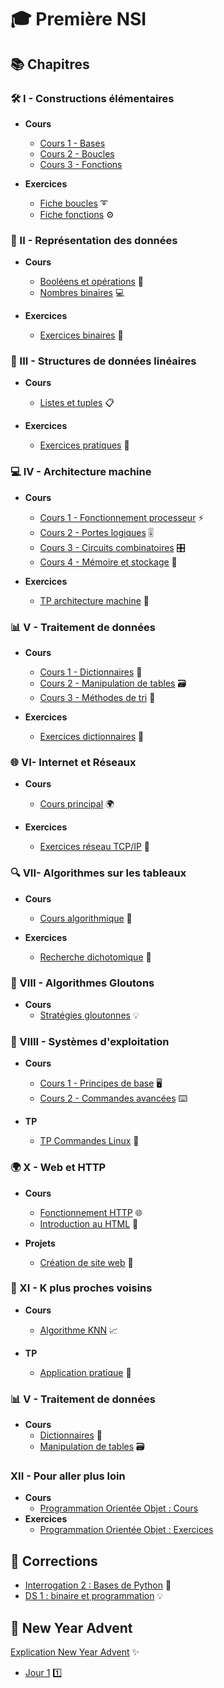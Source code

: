 # 🎓 Première NSI

## 📚 Chapitres

### 🛠️ I - Constructions élémentaires
- **Cours**  
    - [Cours 1 - Bases](./I%20-%20Constructions%20élémentaires/Cours/Cours_1.md)
    - [Cours 2 - Boucles](./I%20-%20Constructions%20élémentaires/Cours/Cours_2.md)
    - [Cours 3 - Fonctions](./I%20-%20Constructions%20élémentaires/Cours/Cours_3.md)
  
- **Exercices**  
    - [Fiche boucles](./I%20-%20Constructions%20élémentaires/Fiches%20d'exercices/Exercices_boucles.md) ➰
    - [Fiche fonctions](./I%20-%20Constructions%20élémentaires/Fiches%20d'exercices/Exercices_fonctions.md) ⚙️

### 🔢 II - Représentation des données
- **Cours**  
    - [Booléens et opérations](./II%20-%20Représentation_des_données/Cours/c_1_booleen_et_operations.md) 🎲
    - [Nombres binaires](./II%20-%20Représentation_des_données/Cours/c_2_entier_binaire_hexa.md) 💻
  
- **Exercices**  
    - [Exercices binaires](./II%20-%20Représentation_des_données/Fiches%20d'exercices/Fiche_exercice_Nombres_binaires.md) 🧮

### 🧱 III - Structures de données linéaires
- **Cours**  
    - [Listes et tuples](./III%20-%20Structures%20de%20données%20linéaires/Cours/Cours.md) 📋
  
- **Exercices**  
    - [Exercices pratiques](./III%20-%20Structures%20de%20données%20linéaires/Fiche%20d'exercices/Fiche_exercices_tuples_listes.md) 🧪

### 💻 IV - Architecture machine
- **Cours**  
    - [Cours 1 - Fonctionnement processeur](./IV%20-%20Architecture%20d'une%20machine/Cours/Cours_1.md) ⚡
    - [Cours 2 - Portes logiques](./IV%20-%20Architecture%20d'une%20machine/Cours/Cours_2.md) 🎚️
    - [Cours 3 - Circuits combinatoires](./IV%20-%20Architecture%20d'une%20machine/Cours/Cours_3.md) 🎛️
    - [Cours 4 - Mémoire et stockage](./IV%20-%20Architecture%20d'une%20machine/Cours/Cours_4.md) 💾

- **Exercices**  
    - [TP architecture machine](./IV%20-%20Architecture%20d'une%20machine/Exercices/Fiche_Exo.md) 🔌

### 📊 V - Traitement de données
- **Cours**  
    - [Cours 1 - Dictionnaires](./V%20-%20Dictionnaires%20et%20Traitement%20de%20tables/Cours/Cours_1.md) 📖
    - [Cours 2 - Manipulation de tables](./V%20-%20Dictionnaires%20et%20Traitement%20de%20tables/Cours/Cours_2.md) 🗃️
    - [Cours 3 - Méthodes de tri](./V%20-%20Dictionnaires%20et%20Traitement%20de%20tables/Cours/Cours_3.md) 🔢

- **Exercices**  
    - [Exercices dictionnaires](./V%20-%20Dictionnaires%20et%20Traitement%20de%20tables/Exercices/Fiche_exercices_dictionnaires.md) 📑

### 🌐 VI- Internet et Réseaux
- **Cours**  
    - [Cours principal](./VI-%20Internet%20et%20Réseaux/Cours.md) 🌍

- **Exercices**  
    - [Exercices réseau TCP/IP](./VI-%20Internet%20et%20Réseaux/bit_alterne.md) 📡

### 🔍 VII- Algorithmes sur les tableaux
- **Cours**  
    - [Cours algorithmique](./VII-%20Algorithmes%20sur%20les%20tableaux/Cours.md) 🧮

- **Exercices**  
    - [Recherche dichotomique](./VII-%20Algorithmes%20sur%20les%20tableaux/dicho.md) 🎯

### 🧠 VIII - Algorithmes Gloutons
- **Cours**  
    - [Stratégies gloutonnes](./VIII%20-%20Algorithmes%20Gloutons/Algorithmes%20Gloutons_22_23.md) 💡

### 🐧 VIIII - Systèmes d'exploitation
- **Cours**  
    - [Cours 1 - Principes de base](./VIIII%20-%20Systèmes%20d'exploitation%20et%20commandes%20Linux/Cours/Cours_1.md) 🖥️
    - [Cours 2 - Commandes avancées](./VIIII%20-%20Systèmes%20d'exploitation%20et%20commandes%20Linux/Cours/Cours_2.md) ⌨️

- **TP**  
    - [TP Commandes Linux](./VIIII%20-%20Systèmes%20d'exploitation%20et%20commandes%20Linux/TP%20:%20Commandes%20Linux/TP_commandes_linux.md) 🐚

### 🌍 X - Web et HTTP
- **Cours**  
    - [Fonctionnement HTTP](./X%20-%20Web%20et%20HTTP/Cours/Cours.md) 🌐
    - [Introduction au HTML](./X%20-%20Web%20et%20HTTP/Cours/cours_html.md) 📄

- **Projets**  
    - [Création de site web](./X%20-%20Web%20et%20HTTP/TP/Projet.md) 🎨

### 🤖 XI - K plus proches voisins
- **Cours**  
    - [Algorithme KNN](./XI%20-%20K%20plus%20proches%20voisins/Cours.md) 📈

- **TP**  
    - [Application pratique](./XI%20-%20K%20plus%20proches%20voisins/TP_KNN.md) 🔧

### 📊 V - Traitement de données
- **Cours**  
    - [Dictionnaires](./V%20-%20Dictionnaires%20et%20Traitement%20de%20tables/Cours/Cours_1.md) 📖
    - [Manipulation de tables](./V%20-%20Dictionnaires%20et%20Traitement%20de%20tables/Cours/Cours_2.md) 🗃️

### XII - Pour aller plus loin
- **Cours**
    - [Programmation Orientée Objet : Cours](./XII%20-%20Pour%20aller%20plus%20loin/Programmation%20Orientée%20Objet/fiche_cours.md)
- **Exercices**
    - [Programmation Orientée Objet : Exercices](./XII%20-%20Pour%20aller%20plus%20loin/Programmation%20Orientée%20Objet/fiche_exercices.md)

## 📝 Corrections
  - [Interrogation 2 : Bases de Python](./0%20-%20Aides/Corrections/trimestre_1/correction_interro_2.md) 🐍
  - [DS 1 : binaire et programmation](./0%20-%20Aides/Corrections/trimestre_1/correction_ds_1.md) 💡

## 🎄 New Year Advent
  [Explication New Year Advent](./0%20-%20New%20Year%20Advent/new_year_advent.md) ✨  
  - [Jour 1](./0%20-%20New%20Year%20Advent/Exercices%20J1%20-%20J9/Jour_1.md) 1️⃣